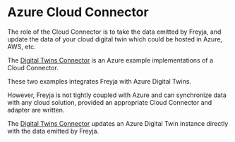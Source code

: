 # Azure Cloud Connector

The role of the Cloud Connector is to take the data emitted by Freyja, and update the data of your cloud digital twin which could be hosted in Azure, AWS, etc.

The [Digital Twins Connector](./digital_twins_connector/README.md) is an Azure example implementations of a Cloud Connector.

These two examples integrates Freyja with Azure Digital Twins.

However, Freyja is not tightly coupled with Azure and can synchronize data with any cloud solution, provided an appropriate Cloud Connector and adapter are written.

The [Digital Twins Connector](./digital_twins_connector/README.md) updates an Azure Digital Twin instance directly with the data emitted by Freyja.
